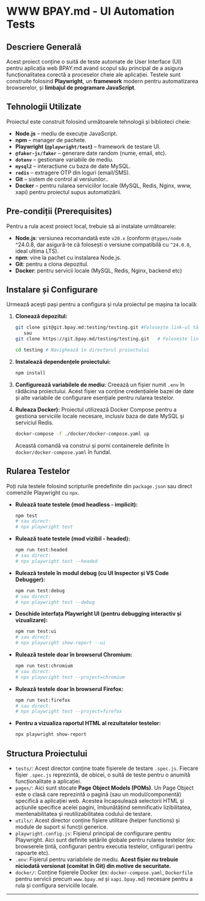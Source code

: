 # WWW BPAY.md - UI Automation Tests

## Descriere Generală
Acest proiect conține o suită de teste automate de User Interface (UI) pentru aplicația web BPAY.md avand scopul său principal de a asigura funcționalitatea corectă a proceselor cheie ale aplicației.
Testele sunt construite folosind **Playwright**, un **framework** modern pentru automatizarea browserelor, și **limbajul de programare JavaScript**.

## Tehnologii Utilizate
Proiectul este construit folosind următoarele tehnologii și biblioteci cheie:
- **Node.js** – mediu de execuție JavaScript.
- **npm** – manager de pachete.
- **Playwright (`@playwright/test`)** – framework de testare UI.
- **`@faker-js/faker`** – generare date random (nume, email, etc).
- **`dotenv`** – gestionare variabile de mediu.
- **`mysql2`** – interacțiune cu baza de date MySQL.
- **`redis`** – extragere OTP din loguri (email/SMS).
- **Git** – sistem de control al versiunilor..
- **Docker** – pentru rularea serviciilor locale (MySQL, Redis, Nginx, www, xapi) pentru proiectul supus automatizării.

## Pre-condiții (Prerequisites)
Pentru a rula acest proiect local, trebuie să ai instalate următoarele:
* **Node.js**: versiunea recomandată este `v20.x` (conform `@types/node` ^24.0.8, dar asigură-te că folosești o versiune compatibilă cu `^24.0.8`, ideal ultima LTS).
* **npm**: vine la pachet cu instalarea Node.js.
* **Git**: pentru a clona depozitul.
* **Docker**: pentru servicii locale (MySQL, Redis, Nginx, backend etc)

## Instalare și Configurare
Urmează acești pași pentru a configura și rula proiectul pe mașina ta locală:
1.  **Clonează depozitul:**
    ```bash
    git clone git@git.bpay.md:testing/testing.git #Folosește link-ul tău SSH
       sau
    git clone https://git.bpay.md/testing/testing.git   # Folosește link-ul tău HTTPS
    
    cd testing # Navighează în directorul proiectului
    ```
2.  **Instalează dependențele proiectului:**
    ```bash
    npm install
    ```
3.  **Configurează variabilele de mediu:**
    Creează un fișier numit `.env` în rădăcina proiectului. Acest fișier va conține credențialele bazei de date și alte variabile de configurare esențiale pentru rularea testelor.
   
4.  **Ruleaza Docker):**
    Proiectul utilizează Docker Compose pentru a gestiona serviciile locale necesare, inclusiv baza de date MySQL și serviciul Redis.

    ```bash
    docker-compose -f ./docker/docker-compose.yaml up
    ```
    Această comandă va construi și porni containerele definite în `docker/docker-compose.yaml` în fundal. 

## Rularea Testelor
Poți rula testele folosind scripturile predefinite din `package.json` sau direct comenzile Playwright cu `npx`.
* **Rulează toate testele (mod headless - implicit):**
    ```bash
    npm test
    # sau direct:
    # npx playwright test
    ```

* **Rulează toate testele (mod vizibil - headed):**
    ```bash
    npm run test:headed
    # sau direct:
    # npx playwright test --headed
    ```

* **Rulează testele în modul debug (cu UI Inspector și VS Code Debugger):**
    ```bash
    npm run test:debug
    # sau direct:
    # npx playwright test --debug
    ```

* **Deschide interfața Playwright UI (pentru debugging interactiv și vizualizare):**
    ```bash
    npm run test:ui
    # sau direct:
    # npx playwright show-report --ui
    ```

* **Rulează testele doar în browserul Chromium:**
    ```bash
    npm run test:chromium
    # sau direct:
    # npx playwright test --project=chromium
    ```

* **Rulează testele doar în browserul Firefox:**
    ```bash
    npm run test:firefox
    # sau direct:
    # npx playwright test --project=firefox
    ```

* **Pentru a vizualiza raportul HTML al rezultatelor testelor:**
    ```bash
    npx playwright show-report
    ```

## Structura Proiectului
* `tests/`: Acest director conține toate fișierele de testare `.spec.js`. Fiecare fișier `.spec.js` reprezintă, de obicei, o suită de teste pentru o anumită funcționalitate a aplicației.
* `pages/`: Aici sunt stocate **Page Object Models (POMs)**. Un Page Object este o clasă care reprezintă o pagină (sau un modul/componentă) specifică a aplicației web. Acestea încapsulează selectorii HTML și acțiunile specifice acelei pagini, îmbunătățind semnificativ lizibilitatea, mentenabilitatea și reutilizabilitatea codului de testare.
* `utils/`: Acest director conține fișiere utilitare (helper functions) și module de suport si funcții generice. 
* `playwright.config.js`: Fișierul principal de configurare pentru Playwright. Aici sunt definite setările globale pentru rularea testelor (ex: browserele țintă, configurari pentru executia testelor, cnfigurari pentru rapoarte etc).
* `.env`: Fișierul pentru variabilele de mediu. **Acest fișier nu trebuie niciodată versionat (comitat în Git) din motive de securitate.**
* `docker/`: Conține fișierele Docker (ex: `docker-compose.yaml`, `Dockerfile` pentru servicii precum `www.bpay.md` și `xapi.bpay.md`) necesare pentru a rula și configura serviciile locale.
---
